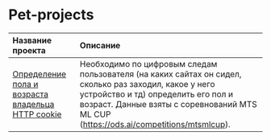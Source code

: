 # Pet-projects
| Название проекта | Описание | 
| :---------------------- | :---------------------- |
| [Определение пола и возраста владельца HTTP cookie](https://github.com/Michael-Sharma/projects/tree/main/Исследовательская%20часть) | Необходимо по цифровым следам пользователя (на каких сайтах он сидел, сколько раз заходил, какое у него устройство и тд) определить его пол и возраст. Данные взяты с соревнований MTS ML CUP (https://ods.ai/competitions/mtsmlcup). | 






